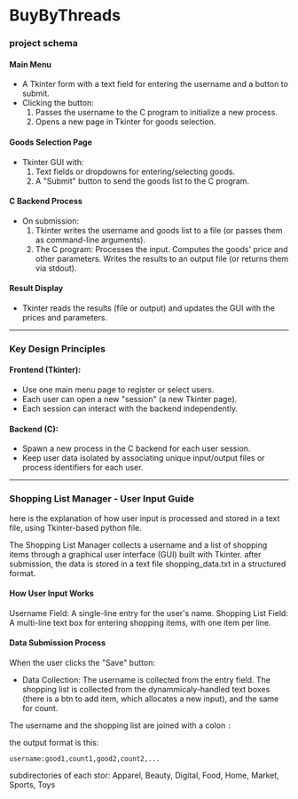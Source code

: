 # BuyByThreads
### project schema

#### Main Menu

- A Tkinter form with a text field for entering the username and a button to submit.
- Clicking the button:
    1. Passes the username to the C program to initialize a new process.
    2. Opens a new page in Tkinter for goods selection.

#### Goods Selection Page

- Tkinter GUI with:
    1. Text fields or dropdowns for entering/selecting goods.
    2. A "Submit" button to send the goods list to the C program.

#### C Backend Process

- On submission:
    1. Tkinter writes the username and goods list to a file (or passes them as command-line arguments).
    2. The C program:
        Processes the input.
        Computes the goods' price and other parameters.
        Writes the results to an output file (or returns them via stdout).

#### Result Display

- Tkinter reads the results (file or output) and updates the GUI with the prices and parameters.
---

### Key Design Principles

#### Frontend (Tkinter):
- Use one main menu page to register or select users.
- Each user can open a new "session" (a new Tkinter page).
- Each session can interact with the backend independently.

#### Backend (C):
- Spawn a new process in the C backend for each user session.
- Keep user data isolated by associating unique input/output files or process identifiers for each user.

---


### Shopping List Manager - User Input Guide

here is the explanation of how user input is processed and stored in a text file, using Tkinter-based python file.

The Shopping List Manager collects a username and a list of shopping items through a graphical user interface (GUI) built with Tkinter. after submission, the data is stored in a text file shopping_data.txt in a structured format.

#### How User Input Works

Username Field: A single-line entry for the user's name.
Shopping List Field: A multi-line text box for entering shopping items, with one item per line.

#### Data Submission Process

When the user clicks the "Save" button:

- Data Collection:
    The username is collected from the entry field.
    The shopping list is collected from the dynammicaly-handled text boxes (there is a btn to add item, which allocates a new input), and the same for count.

The username and the shopping list are joined with a colon `:`

the output format is this:
```pthon
username:good1,count1,good2,count2,...
```

subdirectories of each stor:
Apparel, Beauty, Digital, Food, Home, Market, Sports, Toys